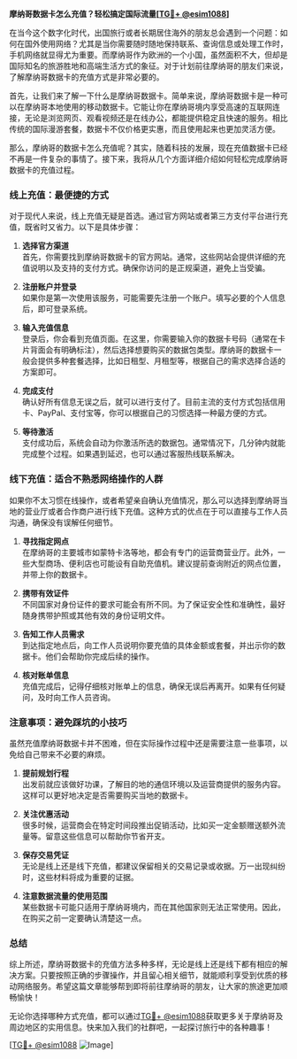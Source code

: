 **摩纳哥数据卡怎么充值？轻松搞定国际流量[[TG💪+ @esim1088](https://t.me/s/esim1088)]**

在当今这个数字化时代，出国旅行或者长期居住海外的朋友总会遇到一个问题：如何在国外使用网络？尤其是当你需要随时随地保持联系、查询信息或处理工作时，手机网络就显得尤为重要。而摩纳哥作为欧洲的一个小国，虽然面积不大，但却是国际知名的旅游胜地和高端生活方式的象征。对于计划前往摩纳哥的朋友们来说，了解摩纳哥数据卡的充值方式是非常必要的。

首先，让我们来了解一下什么是摩纳哥数据卡。简单来说，摩纳哥数据卡是一种可以在摩纳哥本地使用的移动数据卡。它能让你在摩纳哥境内享受高速的互联网连接，无论是浏览网页、观看视频还是在线办公，都能提供稳定且快速的服务。相比传统的国际漫游套餐，数据卡不仅价格更实惠，而且使用起来也更加灵活方便。

那么，摩纳哥的数据卡怎么充值呢？其实，随着科技的发展，现在充值数据卡已经不再是一件复杂的事情了。接下来，我将从几个方面详细介绍如何轻松完成摩纳哥数据卡的充值过程。

### **线上充值：最便捷的方式**

对于现代人来说，线上充值无疑是首选。通过官方网站或者第三方支付平台进行充值，既省时又省力。以下是具体步骤：

1. **选择官方渠道**  
   首先，你需要找到摩纳哥数据卡的官方网站。通常，这些网站会提供详细的充值说明以及支持的支付方式。确保你访问的是正规渠道，避免上当受骗。

2. **注册账户并登录**  
   如果你是第一次使用该服务，可能需要先注册一个账户。填写必要的个人信息后，即可登录系统。

3. **输入充值信息**  
   登录后，你会看到充值页面。在这里，你需要输入你的数据卡号码（通常在卡片背面会有明确标注），然后选择想要购买的数据包类型。摩纳哥的数据卡一般会提供多种套餐选择，比如日租型、月租型等，根据自己的需求选择合适的方案即可。

4. **完成支付**  
   确认好所有信息无误之后，就可以进行支付了。目前主流的支付方式包括信用卡、PayPal、支付宝等，你可以根据自己的习惯选择一种最方便的方式。

5. **等待激活**  
   支付成功后，系统会自动为你激活所选的数据包。通常情况下，几分钟内就能完成整个过程。如果遇到延迟，也可以通过客服热线联系解决。

### **线下充值：适合不熟悉网络操作的人群**

如果你不太习惯在线操作，或者希望亲自确认充值情况，那么可以选择到摩纳哥当地的营业厅或者合作商户进行线下充值。这种方式的优点在于可以直接与工作人员沟通，确保没有误解任何细节。

1. **寻找指定网点**  
   在摩纳哥的主要城市如蒙特卡洛等地，都会有专门的运营商营业厅。此外，一些大型商场、便利店也可能设有自助充值机。建议提前查询附近的网点位置，并带上你的数据卡。

2. **携带有效证件**  
   不同国家对身份证件的要求可能会有所不同。为了保证安全性和准确性，最好随身携带护照或其他有效的身份证明文件。

3. **告知工作人员需求**  
   到达指定地点后，向工作人员说明你要充值的具体金额或套餐，并出示你的数据卡。他们会帮助你完成后续的操作。

4. **核对账单信息**  
   充值完成后，记得仔细核对账单上的信息，确保无误后再离开。如果有任何疑问，及时向工作人员咨询。

### **注意事项：避免踩坑的小技巧**

虽然充值摩纳哥数据卡并不困难，但在实际操作过程中还是需要注意一些事项，以免给自己带来不必要的麻烦。

1. **提前规划行程**  
   出发前就应该做好功课，了解目的地的通信环境以及运营商提供的服务内容。这样可以更好地决定是否需要购买当地的数据卡。

2. **关注优惠活动**  
   很多时候，运营商会在特定时间段推出促销活动，比如买一定金额赠送额外流量等。留意这些信息可以帮助你节省开支。

3. **保存交易凭证**  
   无论是线上还是线下充值，都建议保留相关的交易记录或收据。万一出现纠纷时，这些材料将成为重要的证据。

4. **注意数据流量的使用范围**  
   某些数据卡可能只适用于摩纳哥境内，而在其他国家则无法正常使用。因此，在购买之前一定要确认清楚这一点。

### **总结**

综上所述，摩纳哥数据卡的充值方法多种多样，无论是线上还是线下都有相应的解决方案。只要按照正确的步骤操作，并且留心相关细节，就能顺利享受到优质的移动网络服务。希望这篇文章能够帮到即将前往摩纳哥的朋友，让大家的旅途更加顺畅愉快！

无论你选择哪种方式充值，都可以通过[TG💪+ @esim1088](https://t.me/s/esim1088)获取更多关于摩纳哥及周边地区的实用信息。快来加入我们的社群吧，一起探讨旅行中的各种趣事！

[[TG💪+ @esim1088](https://t.me/s/esim1088) ![Image](https://i.postimg.cc/4NQfJmqS/Snipaste-2025-05-13-00-14-12.png)]